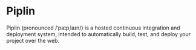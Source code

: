 # Piplin
Piplin (pronounced /ˈpaɪpˌlaɪn/) is a hosted continuous integration and deployment system, intended to automatically build, test, and deploy your project over the web.

